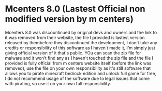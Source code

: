 # Mcenters 8.0 (Lastest Official non modified version by m centers)
Mcenters 8.0 was discountinued by original devs and owners and the link to it was removed from their website, the file I provided is lastest version released by thembefore they discontinued the development, I don't take any credits or responsibility of this software as I haven't made it, I'm simply just giving official version of it that's public.
 YOu can scan the zip file for malware and it won't find any as I haven't touched the zip file and the file I provided is fully official from m centers website itself (before the link was removed), use the file on your own responsibility as it's still software that allows you to pirate minecraft bedrock edition and unlock full game for free, I do not recommend usage of the software due to legal issues that come with pirating, so use it on your own full responsibility.
